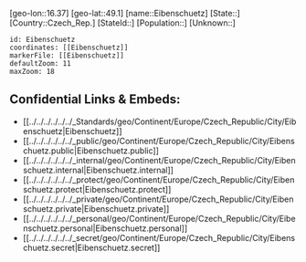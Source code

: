 ﻿---
location: [49.1,16.37]
mapzoom: [7,12] 
mapmarker: city 
type: City
tags:
- geo/City


SpocWebEntityId: 29991
isDeleted: false
confidential: public

---
[geo-lon::16.37]
[geo-lat::49.1]
[name::Eibenschuetz]
[State::]
[Country::Czech_Rep.]
[StateId::]
[Population::]
[Unknown::]


```leaflet
id: Eibenschuetz
coordinates: [[Eibenschuetz]]
markerFile: [[Eibenschuetz]]
defaultZoom: 11 
maxZoom: 18
```


## Confidential Links & Embeds: 
- [[../../../../../../_Standards/geo/Continent/Europe/Czech_Republic/City/Eibenschuetz|Eibenschuetz]] 
- [[../../../../../../_public/geo/Continent/Europe/Czech_Republic/City/Eibenschuetz.public|Eibenschuetz.public]] 
- [[../../../../../../_internal/geo/Continent/Europe/Czech_Republic/City/Eibenschuetz.internal|Eibenschuetz.internal]] 
- [[../../../../../../_protect/geo/Continent/Europe/Czech_Republic/City/Eibenschuetz.protect|Eibenschuetz.protect]] 
- [[../../../../../../_private/geo/Continent/Europe/Czech_Republic/City/Eibenschuetz.private|Eibenschuetz.private]] 
- [[../../../../../../_personal/geo/Continent/Europe/Czech_Republic/City/Eibenschuetz.personal|Eibenschuetz.personal]] 
- [[../../../../../../_secret/geo/Continent/Europe/Czech_Republic/City/Eibenschuetz.secret|Eibenschuetz.secret]] 
